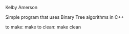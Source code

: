 Kelby Amerson


Simple program that uses Binary Tree algorithms in C++

to make: make 
to clean: make clean
